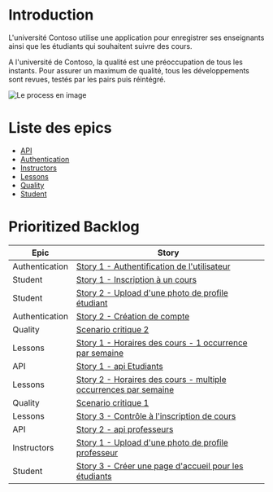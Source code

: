 ﻿Introduction
====

L'université Contoso utilise une application pour enregistrer ses enseignants ainsi que les étudiants qui souhaitent suivre des cours.

A l'université de Contoso, la qualité est une préoccupation de tous les instants. Pour assurer un maximum de qualité, tous les développements sont revues, testés par les pairs puis réintégré.

![Le process en image](https://g.gravizo.com/svg?digraph%20G%20{node%20[shape=];Dev->"Code%20Review"->QA->Integration})


# Liste des epics

* [API](subject/API.MD)
* [Authentication](subject/Authentication.MD)
* [Instructors](subject/Instructors.MD)
* [Lessons](subject/Lessons.MD)
* [Quality](subject/Quality.MD)
* [Student](subject/Student.MD)

# Prioritized Backlog

|Epic|Story|
|-|-|
|Authentication|[Story 1 - Authentification de l'utilisateur](subject/Authentication.MD#Story-1---Authentification-de-l'utilisateur)|
|Student|[Story 1 - Inscription à un cours](subject/Student.MD#Story-1---Inscription-à-un-cours)|
|Student|[Story 2 - Upload d'une photo de profile étudiant](subject/Student.MD#Story-2---Upload-d'une-photo-de-profile-étudiant)|
|Authentication|[Story 2 - Création de compte](subject/Authentication.MD#Story-2---Création-de-compte)|
|Quality|[Scenario critique 2](subject/Quality.MD#Scenario-critique-2)|
|Lessons|[Story 1 - Horaires des cours - 1 occurrence par semaine](subject/Lessons.MD#Story-1---Horaires-des-cours---1-occurrence-par-semaine)|
|API|[Story 1 - api Etudiants](subject/API.MD#Story-1---api-Etudiants)|
|Lessons|[Story 2 - Horaires des cours - multiple occurrences par semaine](subject/Lessons.MD#Story-2---Horaires-des-cours---multiple-occurrences-par-semaine)|
|Quality|[Scenario critique 1](subject/Quality.MD#Scenario-critique-1)|
|Lessons|[Story 3 - Contrôle à l'inscription de cours](subject/Lessons.MD#Story-3---Contrôle-à-l'inscription-de-cours)|
|API|[Story 2 - api professeurs](subject/API.MD#Story-2---api-professeurs)|
|Instructors|[Story 1 - Upload d'une photo de profile professeur](subject/Instructors.MD#Story-1---Upload-d'une-photo-de-profile-professeur)|
|Student|[Story 3 - Créer une page d'accueil pour les étudiants](subject/Student.MD#Story-3---Créer-une-page-d'accueil-pour-les-étudiants)|
